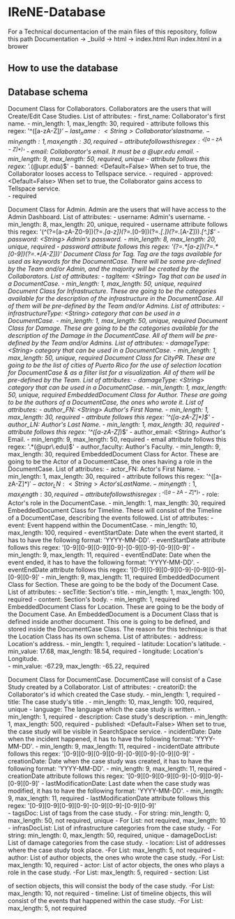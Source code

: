 # IReNE-Database

For a Technical documentacion of the main files of this repository, follow this path
Documentation -> _build -> html -> index.html
Run index.html in a brower

## How to use the database

## Database schema

Document Class for Collaborators. 
    Collaborators are the users that will Create/Edit Case Studies.
        List of attributes:
            - first_name: <String> Collaborator's first name.
                - min_length: 1, max_length: 30, required
                - attribute follows this regex: '^([a-zA-Z]*)$'
            - last_name: <String> Collaborator's last name.
                - min_length: 1, max_length: 30, required
                - attribute follows this regex: '^([a-zA-Z]*)$'
            - email: <String> Collaborator's email. It must be a @upr.edu email.
                - min_length: 9, max_length: 50, required, unique
                - attribute follows this regex: '.*(@upr\.edu)$'
            - banned: <Boolean> <Default=False> When set to true, the Collaborator looses access to Tellspace service.
                - required
            - approved: <Boolean> <Default=False>  When set to true, the Collaborator gains access to Tellspace service.   
                - required

Document Class for Admin. 
    Admin are the users that will have access to the Admin Dashboard.
        List of attributes:
            - username: <String>  Admin's username.
                - min_length: 8, max_length: 20, unique, required
                - username attribute follows this regex: '(^(?=[a-zA-Z0-9])(?=.*[a-z])(?=.*[0-9])(?=.*[\.])(?=.*[A-Z])).*[^.]$' 
            - password: <String> Admin's  password.
                - min_length: 8, max_length: 20, unique, required
                - password attribute follows this regex: '(?=.*[a-z])(?=.*[0-9])(?=.*[A-Z]))'
Document Class for Tag. 
    Tag are the tags available for used as keywords for the DocumentCase.
    There will be some pre-defined by the Team and/or Admin, and the majority will be created by the Collaborators.
        List of attributes:
            - tagItem: <String>  Tag that can be used in a DocumentCase.
                - min_length: 1, max_length: 50, unique, required 
Document Class for Infrastructure. 
    These are going to be the categories available for the description of the infrastructure in the DocumentCase. All of them  will be pre-defined by the Team and/or Admins.
        List of attributes:
            - infrastructureType: <String>  category that can be used in a DocumentCase.
                - min_length: 1, max_length: 50, unique, required 
Document Class for Damage. 
        These are going to be the categories available for the description of the Damage in the DocumentCase. All of them  will be pre-defined by the Team and/or Admins.
        List of attributes:
            - damageType: <String>  category that can be used in a DocumentCase.  
                - min_length: 1, max_length: 50, unique, required 
Document Class for CityPR. 
        These are going to be the list of cities of Puerto Rico for the use of selection location
        for DocumentCase & as a filter list for a visualization.
        All of them  will be pre-defined by the Team.
        List of attributes:
            - damageType: <String>  category that can be used in a DocumentCase. 
                - min_length: 1, max_length: 50, unique, required 
EmbeddedDocument Class for Author. 
    These are going to be the authors of a DocumentCase, the ones who wrote it.
        List of attributes:
            - author_FN: <String>  Author's First Name.
                - min_length: 1, max_length: 30, required 
                - attribute follows this regex: '^([a-zA-Z]*)$'
            - author_LN: <String>  Author's Last Name.
                - min_length: 1, max_length: 30, required
                - attribute follows this regex: '^([a-zA-Z]*)$'
            - author_email: <String>  Author's Email.
                - min_length: 9, max_length: 50, required 
                - email attribute follows this regex: '.*(@upr\.edu)$'
            - author_faculty: <String>  Author's Faculty. 
                - min_length: 9, max_length: 30, required
EmbeddedDocument Class for Actor. 
    These are going to be the Actor of a DocumentCase, the ones having a role in the DocumentCase.
        List of attributes:
            - actor_FN: <String>  Actor's First Name. 
                - min_length: 1, max_length: 30, required
                - attribute follows this regex: '^([a-zA-Z]*)$'
            - actor_LN: <String>  Actor's Last Name.
                - min_length: 1, max_length: 30, required
                - attribute follows this regex: '^([a-zA-Z]*)$'
            - role: <String>  Actor's role in the DocumentCase.
                - min_length: 1, max_length: 30, required
EmbeddedDocument Class for Timeline. 
    These will consist of the Timeline of a DocumentCase, describing the events followed.
        List of attributes:
            - event: <String>  Event happend within the DocumentCase.
                - min_length: 10, max_length: 100, required 
            - eventStartDate: <String>  Date when the event started, it has to have the following format: 'YYYY-MM-DD'.
                 - eventStartDate attribute follows this regex: '[0-9][0-9][0-9][0-9]-[0-9][0-9]-[0-9][0-9]'
                 - min_length: 9, max_length: 11, required 
            - eventEndDate: <String>  Date when the event ended, it has to have the following format: 'YYYY-MM-DD'.
                - eventEndDate attribute follows this regex: '[0-9][0-9][0-9][0-9]-[0-9][0-9]-[0-9][0-9]'
                - min_length: 9, max_length: 11, required 
EmbeddedDocument Class for Section. 
    These are going to be the body of the Document Case.
        List of attributes:
            - secTitle: <String>  Section's title. 
                - min_length: 1, max_length: 100, required
            - content: <String>  Section's body.
                - min_length: 1, required
EmbeddedDocument Class for Location. 
        These are going to be the body of the Document Case.
        An EmbeddedDocument is a Document Class that is defined inside another document.
        This one is going to be defined, and stored inside the DocumentCase Class. 
        The reason for this technique is that the Location Class has its own schema.
        List of attributes:
            - address: <String>  Location's address. 
                - min_length: 1, required
            - latitude: <Number>  Location's latitude.
                - min_value: 17.68, max_length: 18.54, required
            - longitude: <Number> Location's Longitude.  
                - min_value: -67.29, max_length: -65.22, required

Document Class for DocumentCase. 
        DocumentCase will consist of a Case Study created by a Collaborator.
        List of attributes:
            - creatoriD: <String>  the Collaborator's id which created the Case study.
                - min_length: 1, required
            - title: <String> The case study's title .
                - min_length: 10, max_length: 100, required, unique
            - language: <String> The language which the case study is written.
                - min_length: 1, required
            - description: <String> Case study's description.
                - min_length: 1, max_length: 500, required
            - published: <Boolean> <Default=False> When set to true, the case study will be visible in SearchSpace service.
            - incidentDate: <String>  Date when the incident happened, it has to have the following format: 'YYYY-MM-DD'.
                - min_length: 9, max_length: 11, required
                - incidentDate attribute follows this regex: '[0-9][0-9][0-9][0-9]-[0-9][0-9]-[0-9][0-9]'
            - creationDate: <String>  Date when the case study was created, it has to have the following format: 'YYYY-MM-DD'.
                - min_length: 9, max_length: 11, required
                - creationDate attribute follows this regex: '[0-9][0-9][0-9][0-9]-[0-9][0-9]-[0-9][0-9]' 
            - lastModificationDate: <String>  Last date when the case study was modified, it has to have the following format: 'YYYY-MM-DD'.
                - min_length: 9, max_length: 11, required
                - lastModificationDate attribute follows this regex: '[0-9][0-9][0-9][0-9]-[0-9][0-9]-[0-9][0-9]'  
            - tagsDoc: List<String> of tags from the case study. 
                - For string: min_length: 0, max_length: 50, not required, unique
                - For List: not required, max_length: 10
            - infrasDocList: List<String> of infrastructure categories from the case study. 
                - For string: min_length: 0, max_length: 50, required, unique
            - damageDocList: List<String> of damage categories from the case study. 
            - location: List<Location> of addresses where the case study took place.
                -For List: max_length: 5, not required
            - author: List<Author> of author objects, the ones who wrote the case study.
                -For List: max_length: 10, required
            - actor: List<Actor> of actor objects, the ones who plays a role in the case study.
                -For List: max_length: 5, required
            - section: List<Section> of section objects, this will consist the body of the case study.
                -For List: max_length: 10, not required
            - timeline: List<Timeline> of timeline objects, this will consist of the events that happened within the case study.
                -For List: max_length: 5, not required
             



